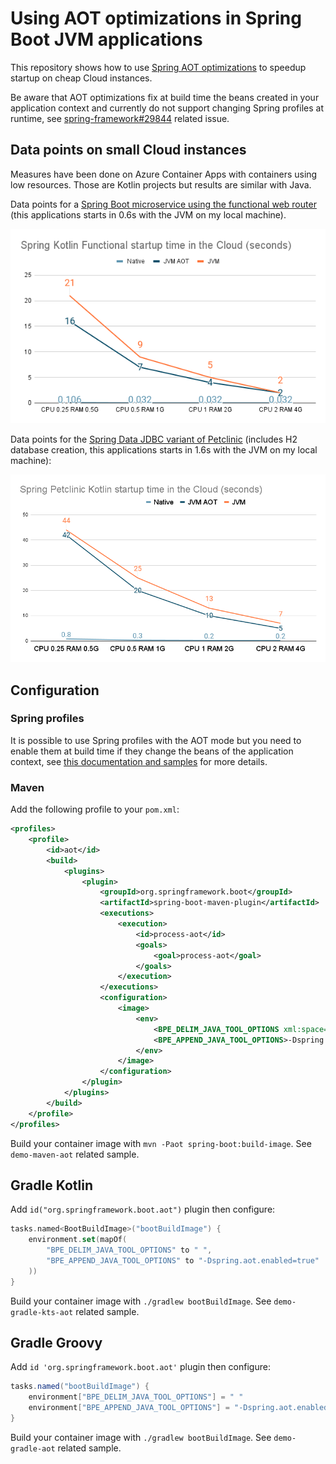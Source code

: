 # Using AOT optimizations in Spring Boot JVM applications

This repository shows how to use [Spring AOT optimizations](https://docs.spring.io/spring-framework/docs/current/reference/html/core.html#core.aot) to speedup startup on
cheap Cloud instances.

Be aware that AOT optimizations fix at build time the beans created in your application context and currently do not support changing Spring profiles at runtime, see [spring-framework#29844](https://github.com/spring-projects/spring-framework/issues/29844) related issue.

## Data points on small Cloud instances

Measures have been done on Azure Container Apps with containers using low resources.
Those are Kotlin projects but results are similar with Java.

Data points for a [Spring Boot microservice using the functional web router](https://github.com/sdeleuze/spring-kotlin-functional) (this applications starts in 0.6s with the JVM on my local machine).

![Functional data points](https://raw.githubusercontent.com/sdeleuze/spring-jvm-aot/main/functional-data-points.png) 

Data points for the [Spring Data JDBC variant of Petclinic](https://github.com/sdeleuze/spring-petclinic-data-jdbc/tree/kotlin) (includes H2 database creation, this applications starts in 1.6s with the JVM on my local machine):

![Petclinic data points](https://raw.githubusercontent.com/sdeleuze/spring-jvm-aot/main/petclinic-data-points.png)

## Configuration

### Spring profiles
It is possible to use Spring profiles with the AOT mode but you need to enable them at build time if they change the beans of the application context, see [this documentation and samples](https://github.com/sdeleuze/demo-profile-aot#how-can-i-use-an-environment-specific-spring-profile-like-the-prod-one) for more details.

### Maven

Add the following profile to your `pom.xml`:
```xml
<profiles>
	<profile>
		<id>aot</id>
		<build>
			<plugins>
				<plugin>
					<groupId>org.springframework.boot</groupId>
					<artifactId>spring-boot-maven-plugin</artifactId>
					<executions>
						<execution>
							<id>process-aot</id>
							<goals>
								<goal>process-aot</goal>
							</goals>
						</execution>
					</executions>
					<configuration>
						<image>
							<env>
								<BPE_DELIM_JAVA_TOOL_OPTIONS xml:space="preserve"> </BPE_DELIM_JAVA_TOOL_OPTIONS>
								<BPE_APPEND_JAVA_TOOL_OPTIONS>-Dspring.aot.enabled=true</BPE_APPEND_JAVA_TOOL_OPTIONS>
							</env>
						</image>
					</configuration>
				</plugin>
			</plugins>
		</build>
	</profile>
</profiles>
```

Build your container image with `mvn -Paot spring-boot:build-image`.
See `demo-maven-aot` related sample.

## Gradle Kotlin

Add `id("org.springframework.boot.aot")` plugin then configure:
```kotlin
tasks.named<BootBuildImage>("bootBuildImage") {
    environment.set(mapOf(
        "BPE_DELIM_JAVA_TOOL_OPTIONS" to " ",
        "BPE_APPEND_JAVA_TOOL_OPTIONS" to "-Dspring.aot.enabled=true"
    ))
}
```

Build your container image with `./gradlew bootBuildImage`.
See `demo-gradle-kts-aot` related sample.

## Gradle Groovy     

Add `id 'org.springframework.boot.aot'` plugin then configure:
```groovy
tasks.named("bootBuildImage") {
	environment["BPE_DELIM_JAVA_TOOL_OPTIONS"] = " "
	environment["BPE_APPEND_JAVA_TOOL_OPTIONS"] = "-Dspring.aot.enabled=true"
}
```                                               
    
Build your container image with `./gradlew bootBuildImage`.
See `demo-gradle-aot` related sample.
